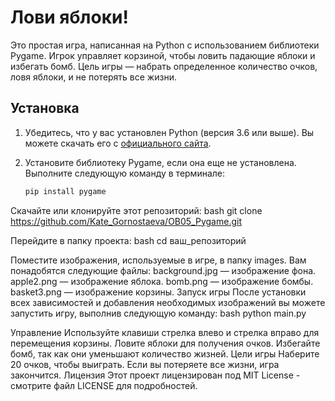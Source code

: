 # Лови яблоки!

Это простая игра, написанная на Python с использованием библиотеки Pygame. Игрок управляет корзиной, чтобы ловить падающие яблоки и избегать бомб. Цель игры — набрать определенное количество очков, ловя яблоки, и не потерять все жизни.

## Установка

1. Убедитесь, что у вас установлен Python (версия 3.6 или выше). Вы можете скачать его с [официального сайта](https://www.python.org/downloads/).

2. Установите библиотеку Pygame, если она еще не установлена. Выполните следующую команду в терминале:

   ```bash
   pip install pygame

Скачайте или клонируйте этот репозиторий:
bash
git clone https://github.com/Kate_Gornostaeva/OB05_Pygame.git

Перейдите в папку проекта:
bash
cd ваш_репозиторий

Поместите изображения, используемые в игре, в папку images. Вам понадобятся следующие файлы:
background.jpg — изображение фона.
apple2.png — изображение яблока.
bomb.png — изображение бомбы.
basket3.png — изображение корзины.
Запуск игры
После установки всех зависимостей и добавления необходимых изображений вы можете запустить игру, выполнив следующую команду:
bash
python main.py

Управление
Используйте клавиши стрелка влево и стрелка вправо для перемещения корзины.
Ловите яблоки для получения очков.
Избегайте бомб, так как они уменьшают количество жизней.
Цели игры
Наберите 20 очков, чтобы выиграть.
Если вы потеряете все жизни, игра закончится.
Лицензия
Этот проект лицензирован под MIT License - смотрите файл LICENSE для подробностей.
